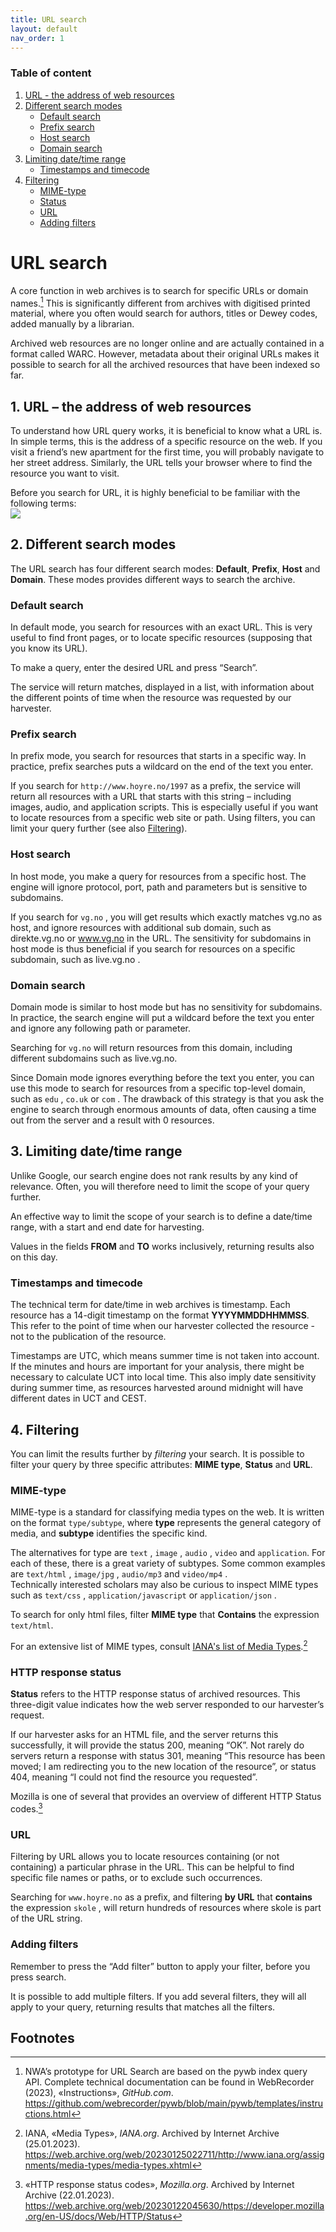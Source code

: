 ```yaml
---
title: URL search
layout: default
nav_order: 1
---
```



### Table of content
1. [URL - the address of web resources](#url--the-address-of-web-resources)
2. [Different search modes](#different-search-modes)
    - [Default search](#default-search)
    - [Prefix search](#prefix-search)
    - [Host search](#host-search)
    - [Domain search](#domain-search)
3. [Limiting date/time range](#limiting-datetime-range)
    - [Timestamps and timecode](#timestamps-and-timecode)
4. [Filtering](#4-filtering)
    - [MIME-type](#mime-type)
    - [Status](#http-response-status)
    - [URL](#url)
    - [Adding filters](#adding-filters)

# URL search
A core function in web archives is to search for specific URLs or domain names.[^1] This is significantly different from archives with digitised printed material, where you often would search for authors, titles or Dewey codes, added manually by a librarian.  
  
Archived web resources are no longer online and are actually contained in a format called WARC. However, metadata about their original URLs makes it possible to search for all the archived resources that have been indexed so far.


## 1. URL – the address of web resources
To understand how URL query works, it is beneficial to know what a URL is.  
In simple terms, this is the address of a specific resource on the web. If you visit a friend’s new apartment for the first time, you will probably navigate to her street address. Similarly, the URL tells your browser where to find the resource you want to visit.  
  
Before you search for URL, it is highly beneficial to be familiar with the following terms:  
![](img/urlModel.png)


## 2. Different search modes
The URL search has four different search modes: **Default**, **Prefix**, **Host** and **Domain**. These modes provides different ways to search the archive.

### Default search
In default mode, you search for resources with an exact URL. This is very useful to find front pages, or to locate specific resources (supposing that you know its URL).  
  
To make a query, enter the desired URL and press “Search”.  
  
The service will return matches, displayed in a list, with information about the different points of time when the resource was requested by our harvester.

### Prefix search
In prefix mode, you search for resources that starts in a specific way. In practice, prefix searches puts a wildcard on the end of the text you enter.  
  
If you search for `http://www.hoyre.no/1997` as a prefix, the service will return all resources with a URL that starts with this string – including images, audio, and application scripts. This is especially useful if you want to locate resources from a specific web site or path. Using filters, you can limit your query further (see also [Filtering](#4-filtering)).

### Host search
In host mode, you make a query for resources from a specific host. The engine will ignore protocol, port, path and parameters but is sensitive to subdomains.  
  
If you search for `vg.no` , you will get results which exactly matches vg.no as host, and ignore resources with additional sub domain, such as direkte.vg.no or www.vg.no in the URL. The sensitivity for subdomains in host mode is thus beneficial if you search for resources on a specific subdomain, such as live.vg.no .

### Domain search
Domain mode is similar to host mode but has no sensitivity for subdomains. In practice, the search engine will put a wildcard before the text you enter and ignore any following path or parameter.  
  
Searching for `vg.no` will return resources from this domain, including different subdomains such as live.vg.no.  
  
Since Domain mode ignores everything before the text you enter, you can use this mode to search for resources from a specific top-level domain, such as `edu` , `co.uk` or `com` . The drawback of this strategy is that you ask the engine to search through enormous amounts of data, often causing a time out from the server and a result with 0 resources. 

## 3. Limiting date/time range
Unlike Google, our search engine does not rank results by any kind of relevance. Often, you will therefore need to limit the scope of your query further.  
  
An effective way to limit the scope of your search is to define a date/time range, with a start and end date for harvesting.  
  
Values in the fields **FROM** and **TO** works inclusively, returning results also on this day.

### Timestamps and timecode
The technical term for date/time in web archives is timestamp. Each resource has a 14-digit timestamp on the format **YYYYMMDDHHMMSS**. This refer to the point of time when our harvester collected the resource - not to the publication of the resource.  
  
Timestamps are UTC, which means summer time is not taken into account. If the minutes and hours are important for your analysis, there might be necessary to calculate UCT into local time. This also imply date sensitivity during summer time, as resources harvested around midnight will have different dates in UCT and CEST.

##	4. Filtering
You can limit the results further by *filtering* your search. It is possible to filter your query by three specific attributes: **MIME type**, **Status** and **URL**.  
  
### MIME-type
MIME-type is a standard for classifying media types on the web. It is written on the format `type/subtype`, where **type** represents the general category of media, and **subtype** identifies the specific kind.  
  
The alternatives for type are `text` , `image` , `audio` , `video` and `application`. For each of these, there is a great variety of subtypes. Some common examples are `text/html` , `image/jpg` , `audio/mp3` and `video/mp4` .    
Technically interested scholars may also be curious to inspect MIME types such as `text/css` , `application/javascript` or `application/json` .  
  
To search for only html files, filter **MIME type** that **Contains** the expression `text/html`.  
  
For an extensive list of MIME types, consult [IANA's list of Media Types](https://www.iana.org/assignments/media-types/media-types.xhtml).[^2]  
  
### HTTP response status
**Status** refers to the HTTP response status of archived resources. This three-digit value indicates how the web server responded to our harvester’s request.  
  
If our harvester asks for an HTML file, and the server returns this successfully, it will provide the status 200, meaning “OK”. Not rarely do servers return a response with status 301, meaning “This resource has been moved; I am redirecting you to the new location of the resource”, or status 404, meaning “I could not find the resource you requested”.  
  
Mozilla is one of several that provides an overview of different HTTP Status codes.[^3]  
  
### URL
Filtering by URL allows you to locate resources containing (or not containing) a particular phrase in the URL. This can be helpful to find specific file names or paths, or to exclude such occurrences.  
  
Searching for `www.hoyre.no` as a prefix, and filtering **by URL** that **contains** the expression `skole` , will return hundreds of resources where skole is part of the URL string.  
  
### Adding filters
Remember to press the “Add filter” button to apply your filter, before you press search.  
  
It is possible to add multiple filters. If you add several filters, they will all apply to your query, returning results that matches all the filters. 


## Footnotes
[^1]: NWA’s prototype for URL Search are based on the pywb index query API. Complete technical documentation can be found in WebRecorder (2023), «Instructions», *GitHub.com*. https://github.com/webrecorder/pywb/blob/main/pywb/templates/instructions.html  
[^2]: IANA, «Media Types», *IANA.org*. Archived by Internet Archive (25.01.2023). https://web.archive.org/web/20230125022711/http://www.iana.org/assignments/media-types/media-types.xhtml  
[^3]: «HTTP response status codes», *Mozilla.org*. Archived by Internet Archive (22.01.2023). https://web.archive.org/web/20230122045630/https://developer.mozilla.org/en-US/docs/Web/HTTP/Status  
